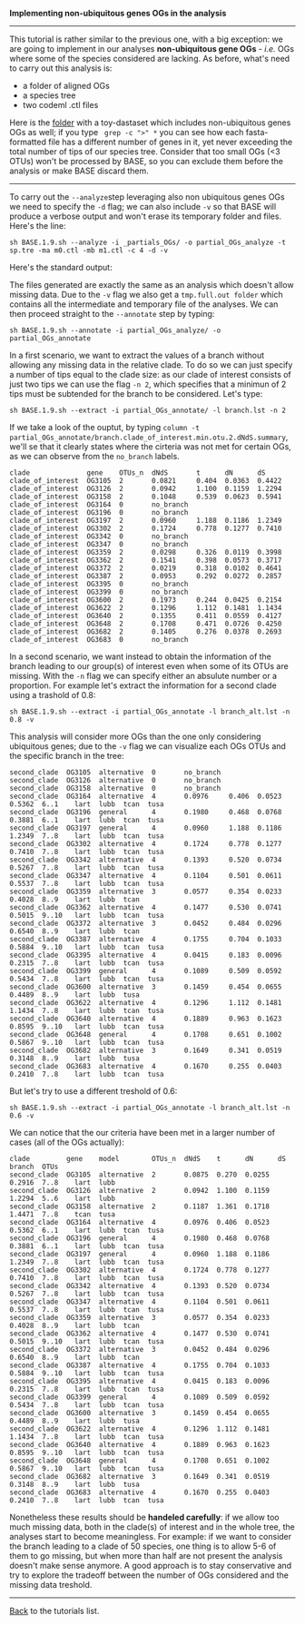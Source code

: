 **Implementing non-ubiquitous genes OGs in the analysis**

---

This tutorial is rather similar to the previous one, with a big exception: 
we are going to implement in our analyses **non-ubiquitous gene OGs** - _i.e._ OGs where some of the species considered are lacking.
As before, what's need to carry out this analysis is:

* a folder of aligned OGs
* a species tree
* two codeml .ctl files

Here is the [folder](https://github.com/for-giobbe/BASE/tree/master/example/_partials_OGs) with a toy-dastaset which includes non-ubiquitous genes OGs as well; if 
you type ``` grep -c ">" *``` you can see how each fasta-formatted file has a different number of genes in it, yet never exceeding the total number of tips of our species tree.
Consider that too small OGs (<3 OTUs) won't be processed by BASE, so you can exclude them before the analysis or make BASE discard them.

---

To carry out the ```--analyze```step leveraging also non ubiquitous genes OGs we need to specify the ```-d``` flag; we can also include ```-v``` so that BASE will produce a verbose output
and won't erase its temporary folder and files. Here's the line:

```sh BASE.1.9.sh --analyze -i _partials_OGs/ -o partial_OGs_analyze -t sp.tre -ma m0.ctl -mb m1.ctl -c 4 -d -v```

Here's the standard output:

The files generated are exactly the same as an analysis which doesn't allow missing data.
Due to the ```-v``` flag we also get a ```tmp.full.out folder``` which contains all the intermediate and temporary file of the analyses. 
We can then proceed straight to the ```--annotate``` step by typing:

```sh BASE.1.9.sh --annotate -i partial_OGs_analyze/ -o partial_OGs_annotate```

In a first scenario, we want to extract the values of a branch without allowing any missing data in the relative clade. To do so we
can just specify a number of tips equal to the clade size: as our clade of interest consists of just two tips we can use the flag ```-n 2```,
which specifies that a minimun of 2 tips must be subtended for the branch to be considered. Let's type:

```sh BASE.1.9.sh --extract -i partial_OGs_annotate/ -l branch.lst -n 2```

If we take a look of the ouptut, by typing ```column -t partial_OGs_annotate/branch.clade_of_interest.min.otu.2.dNdS.summary```,
we'll se that it clearly states where the cirteria was not met for certain OGs, as we can observe from the ```no_branch``` labels.

```
clade              gene    OTUs_n  dNdS       t      dN      dS
clade_of_interest  OG3105  2       0.0821     0.404  0.0363  0.4422
clade_of_interest  OG3126  2       0.0942     1.100  0.1159  1.2294
clade_of_interest  OG3158  2       0.1048     0.539  0.0623  0.5941
clade_of_interest  OG3164  0       no_branch
clade_of_interest  OG3196  0       no_branch
clade_of_interest  OG3197  2       0.0960     1.188  0.1186  1.2349
clade_of_interest  OG3302  2       0.1724     0.778  0.1277  0.7410
clade_of_interest  OG3342  0       no_branch
clade_of_interest  OG3347  0       no_branch
clade_of_interest  OG3359  2       0.0298     0.326  0.0119  0.3998
clade_of_interest  OG3362  2       0.1541     0.398  0.0573  0.3717
clade_of_interest  OG3372  2       0.0219     0.318  0.0102  0.4641
clade_of_interest  OG3387  2       0.0953     0.292  0.0272  0.2857
clade_of_interest  OG3395  0       no_branch
clade_of_interest  OG3399  0       no_branch
clade_of_interest  OG3600  2       0.1973     0.244  0.0425  0.2154
clade_of_interest  OG3622  2       0.1296     1.112  0.1481  1.1434
clade_of_interest  OG3640  2       0.1355     0.411  0.0559  0.4127
clade_of_interest  OG3648  2       0.1708     0.471  0.0726  0.4250
clade_of_interest  OG3682  2       0.1405     0.276  0.0378  0.2693
clade_of_interest  OG3683  0       no_branch
```

In a second scenario, we want instead to obtain the information of the branch leading to our group(s) of interest even when some of its OTUs are missing.
With the ```-n``` flag we can specify either an absulute number or a proportion. For example let's extract the information
for a second clade using a trashold of 0.8:

```sh BASE.1.9.sh --extract -i partial_OGs_annotate -l branch_alt.lst -n 0.8 -v```

This analysis will consider more OGs than the one only considering ubiquitous genes; due to the ```-v``` flag we can visualize each OGs OTUs and the specific branch in the tree:

```
second_clade  OG3105  alternative  0       no_branch
second_clade  OG3126  alternative  0       no_branch
second_clade  OG3158  alternative  0       no_branch
second_clade  OG3164  alternative  4       0.0976     0.406  0.0523  0.5362  6..1    lart  lubb  tcan  tusa
second_clade  OG3196  general      4       0.1980     0.468  0.0768  0.3881  6..1    lart  lubb  tcan  tusa
second_clade  OG3197  general      4       0.0960     1.188  0.1186  1.2349  7..8    lart  lubb  tcan  tusa
second_clade  OG3302  alternative  4       0.1724     0.778  0.1277  0.7410  7..8    lart  lubb  tcan  tusa
second_clade  OG3342  alternative  4       0.1393     0.520  0.0734  0.5267  7..8    lart  lubb  tcan  tusa
second_clade  OG3347  alternative  4       0.1104     0.501  0.0611  0.5537  7..8    lart  lubb  tcan  tusa
second_clade  OG3359  alternative  3       0.0577     0.354  0.0233  0.4028  8..9    lart  lubb  tcan
second_clade  OG3362  alternative  4       0.1477     0.530  0.0741  0.5015  9..10   lart  lubb  tcan  tusa
second_clade  OG3372  alternative  3       0.0452     0.484  0.0296  0.6540  8..9    lart  lubb  tcan
second_clade  OG3387  alternative  4       0.1755     0.704  0.1033  0.5884  9..10   lart  lubb  tcan  tusa
second_clade  OG3395  alternative  4       0.0415     0.183  0.0096  0.2315  7..8    lart  lubb  tcan  tusa
second_clade  OG3399  general      4       0.1089     0.509  0.0592  0.5434  7..8    lart  lubb  tcan  tusa
second_clade  OG3600  alternative  3       0.1459     0.454  0.0655  0.4489  8..9    lart  lubb  tusa
second_clade  OG3622  alternative  4       0.1296     1.112  0.1481  1.1434  7..8    lart  lubb  tcan  tusa
second_clade  OG3640  alternative  4       0.1889     0.963  0.1623  0.8595  9..10   lart  lubb  tcan  tusa
second_clade  OG3648  general      4       0.1708     0.651  0.1002  0.5867  9..10   lart  lubb  tcan  tusa
second_clade  OG3682  alternative  3       0.1649     0.341  0.0519  0.3148  8..9    lart  lubb  tusa
second_clade  OG3683  alternative  4       0.1670     0.255  0.0403  0.2410  7..8    lart  lubb  tcan  tusa
```

But let's try to use a different treshold of 0.6:

```sh BASE.1.9.sh --extract -i partial_OGs_annotate -l branch_alt.lst -n 0.6 -v```

We can notice that the our criteria have been met in a larger number of cases (all of the OGs actually):

```
clade         gene    model        OTUs_n  dNdS    t      dN      dS      branch  OTUs
second_clade  OG3105  alternative  2       0.0875  0.270  0.0255  0.2916  7..8    lart  lubb
second_clade  OG3126  alternative  2       0.0942  1.100  0.1159  1.2294  5..6    lart  lubb
second_clade  OG3158  alternative  2       0.1187  1.361  0.1718  1.4471  7..8    tcan  tusa
second_clade  OG3164  alternative  4       0.0976  0.406  0.0523  0.5362  6..1    lart  lubb  tcan  tusa
second_clade  OG3196  general      4       0.1980  0.468  0.0768  0.3881  6..1    lart  lubb  tcan  tusa
second_clade  OG3197  general      4       0.0960  1.188  0.1186  1.2349  7..8    lart  lubb  tcan  tusa
second_clade  OG3302  alternative  4       0.1724  0.778  0.1277  0.7410  7..8    lart  lubb  tcan  tusa
second_clade  OG3342  alternative  4       0.1393  0.520  0.0734  0.5267  7..8    lart  lubb  tcan  tusa
second_clade  OG3347  alternative  4       0.1104  0.501  0.0611  0.5537  7..8    lart  lubb  tcan  tusa
second_clade  OG3359  alternative  3       0.0577  0.354  0.0233  0.4028  8..9    lart  lubb  tcan
second_clade  OG3362  alternative  4       0.1477  0.530  0.0741  0.5015  9..10   lart  lubb  tcan  tusa
second_clade  OG3372  alternative  3       0.0452  0.484  0.0296  0.6540  8..9    lart  lubb  tcan
second_clade  OG3387  alternative  4       0.1755  0.704  0.1033  0.5884  9..10   lart  lubb  tcan  tusa
second_clade  OG3395  alternative  4       0.0415  0.183  0.0096  0.2315  7..8    lart  lubb  tcan  tusa
second_clade  OG3399  general      4       0.1089  0.509  0.0592  0.5434  7..8    lart  lubb  tcan  tusa
second_clade  OG3600  alternative  3       0.1459  0.454  0.0655  0.4489  8..9    lart  lubb  tusa
second_clade  OG3622  alternative  4       0.1296  1.112  0.1481  1.1434  7..8    lart  lubb  tcan  tusa
second_clade  OG3640  alternative  4       0.1889  0.963  0.1623  0.8595  9..10   lart  lubb  tcan  tusa
second_clade  OG3648  general      4       0.1708  0.651  0.1002  0.5867  9..10   lart  lubb  tcan  tusa
second_clade  OG3682  alternative  3       0.1649  0.341  0.0519  0.3148  8..9    lart  lubb  tusa
second_clade  OG3683  alternative  4       0.1670  0.255  0.0403  0.2410  7..8    lart  lubb  tcan  tusa
```

Nonetheless these results should be **handeled carefully**: if we allow too much missing data, both in the clade(s) of interest and in the whole tree,
the analyses start to become meaningless. For example: if we want to consider the branch leading to a clade of 50 species, one thing is to allow 5-6 of them
to go missing, but when more than half are not present the analysis doesn't make sense anymore. 
A good approach is to stay conservative and try to explore the tradeoff between the number of OGs considered and the missing data treshold. 

---

[Back](https://github.com/for-giobbe/BASE/blob/master/tutorial_0.md) to the tutorials list.
